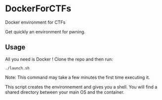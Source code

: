 # DockerForCTFs
Docker environment for CTFs

Get quickly an environment for pwning.

## Usage
All you need is Docker ! Clone the repo and then run:
```
./launch.sh
```
Note: This command may take a few minutes the first time executing it.

This script creates the environnement and gives you a shell.
You will find a shared directory between your main OS and the container.
